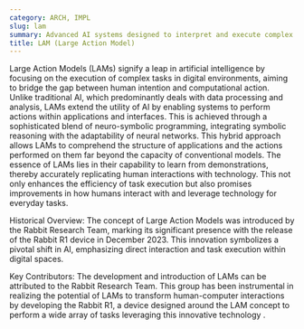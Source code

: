 ```yaml
---
category: ARCH, IMPL
slug: lam
summary: Advanced AI systems designed to interpret and execute complex tasks by directly modeling human actions within digital applications.
title: LAM (Large Action Model)
---
```


Large Action Models (LAMs) signify a leap in artificial intelligence by focusing on the execution of complex tasks in digital environments, aiming to bridge the gap between human intention and computational action. Unlike traditional AI, which predominantly deals with data processing and analysis, LAMs extend the utility of AI by enabling systems to perform actions within applications and interfaces. This is achieved through a sophisticated blend of neuro-symbolic programming, integrating symbolic reasoning with the adaptability of neural networks. This hybrid approach allows LAMs to comprehend the structure of applications and the actions performed on them far beyond the capacity of conventional models. The essence of LAMs lies in their capability to learn from demonstrations, thereby accurately replicating human interactions with technology. This not only enhances the efficiency of task execution but also promises improvements in how humans interact with and leverage technology for everyday tasks.

Historical Overview: The concept of Large Action Models was introduced by the Rabbit Research Team, marking its significant presence with the release of the Rabbit R1 device in December 2023. This innovation symbolizes a pivotal shift in AI, emphasizing direct interaction and task execution within digital spaces.

Key Contributors: The development and introduction of LAMs can be attributed to the Rabbit Research Team. This group has been instrumental in realizing the potential of LAMs to transform human-computer interactions by developing the Rabbit R1, a device designed around the LAM concept to perform a wide array of tasks leveraging this innovative technology ​[](https://wideaiprompts.com/what-is-large-action-models/)​.